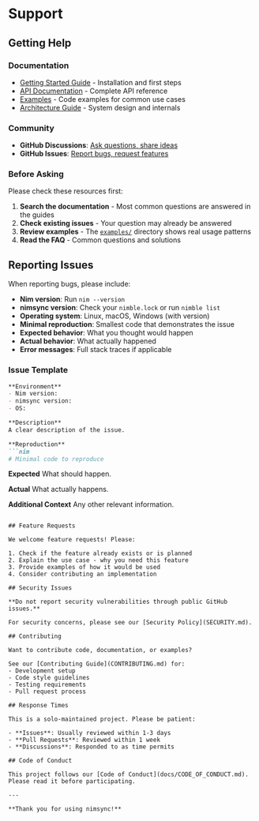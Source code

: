 # Support

## Getting Help

### Documentation
- [Getting Started Guide](docs/getting-started.md) - Installation and first steps
- [API Documentation](docs/api.md) - Complete API reference
- [Examples](examples/) - Code examples for common use cases
- [Architecture Guide](docs/architecture.md) - System design and internals

### Community
- **GitHub Discussions**: [Ask questions, share ideas](https://github.com/codenimja/nimsync/discussions)
- **GitHub Issues**: [Report bugs, request features](https://github.com/codenimja/nimsync/issues)

### Before Asking

Please check these resources first:

1. **Search the documentation** - Most common questions are answered in the guides
2. **Check existing issues** - Your question may already be answered
3. **Review examples** - The [`examples/`](examples/) directory shows real usage patterns
4. **Read the FAQ** - Common questions and solutions

## Reporting Issues

When reporting bugs, please include:

- **Nim version**: Run `nim --version`
- **nimsync version**: Check your `nimble.lock` or run `nimble list`
- **Operating system**: Linux, macOS, Windows (with version)
- **Minimal reproduction**: Smallest code that demonstrates the issue
- **Expected behavior**: What you thought would happen
- **Actual behavior**: What actually happened
- **Error messages**: Full stack traces if applicable

### Issue Template

```markdown
**Environment**
- Nim version: 
- nimsync version: 
- OS: 

**Description**
A clear description of the issue.

**Reproduction**
```nim
# Minimal code to reproduce
```

**Expected**
What should happen.

**Actual**
What actually happens.

**Additional Context**
Any other relevant information.
```

## Feature Requests

We welcome feature requests! Please:

1. Check if the feature already exists or is planned
2. Explain the use case - why you need this feature
3. Provide examples of how it would be used
4. Consider contributing an implementation

## Security Issues

**Do not report security vulnerabilities through public GitHub issues.**

For security concerns, please see our [Security Policy](SECURITY.md).

## Contributing

Want to contribute code, documentation, or examples?

See our [Contributing Guide](CONTRIBUTING.md) for:
- Development setup
- Code style guidelines
- Testing requirements
- Pull request process

## Response Times

This is a solo-maintained project. Please be patient:

- **Issues**: Usually reviewed within 1-3 days
- **Pull Requests**: Reviewed within 1 week
- **Discussions**: Responded to as time permits

## Code of Conduct

This project follows our [Code of Conduct](docs/CODE_OF_CONDUCT.md). Please read it before participating.

---

**Thank you for using nimsync!**

